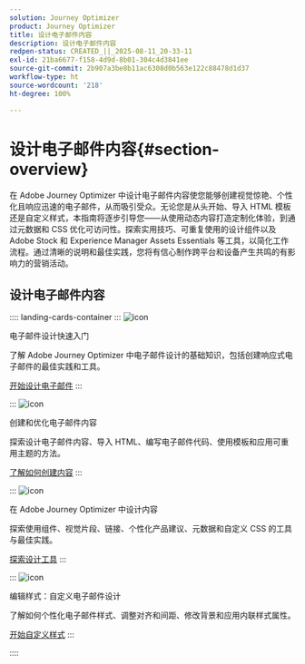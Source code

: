 ```yaml
---
solution: Journey Optimizer
product: Journey Optimizer
title: 设计电子邮件内容
description: 设计电子邮件内容
redpen-status: CREATED_||_2025-08-11_20-33-11
exl-id: 21ba6677-f158-4d9d-8b01-304c4d3841ee
source-git-commit: 2b907a3be8b11ac6308d0b563e122c88478d1d37
workflow-type: ht
source-wordcount: '218'
ht-degree: 100%

---
```


# 设计电子邮件内容{#section-overview}

在 Adobe Journey Optimizer 中设计电子邮件内容使您能够创建视觉惊艳、个性化且响应迅速的电子邮件，从而吸引受众。无论您是从头开始、导入 HTML 模板还是自定义样式，本指南将逐步引导您——从使用动态内容打造定制化体验，到通过元数据和 CSS 优化可访问性。探索实用技巧、可重复使用的设计组件以及 Adobe Stock 和 Experience Manager Assets Essentials 等工具，以简化工作流程。通过清晰的说明和最佳实践，您将有信心制作跨平台和设备产生共鸣的有影响力的营销活动。

## 设计电子邮件内容

:::: landing-cards-container
:::
![icon](https://cdn.experienceleague.adobe.com/icons/circle-play.svg)

电子邮件设计快速入门

了解 Adobe Journey Optimizer 中电子邮件设计的基础知识，包括创建响应式电子邮件的最佳实践和工具。

[开始设计电子邮件](../using/email/get-started-email-design.md)
:::

:::
![icon](https://cdn.experienceleague.adobe.com/icons/list-check.svg)

创建和优化电子邮件内容

探索设计电子邮件内容、导入 HTML、编写电子邮件代码、使用模板和应用可重用主题的方法。

[了解如何创建内容](start-creating-content-landing-page.md)
:::

:::
![icon](https://cdn.experienceleague.adobe.com/icons/puzzle-piece.svg)

在 Adobe Journey Optimizer 中设计内容

探索使用组件、视觉片段、链接、个性化产品建议、元数据和自定义 CSS 的工具与最佳实践。

[探索设计工具](add-content-landing-page.md)
:::

:::
![icon](https://cdn.experienceleague.adobe.com/icons/gear.svg)

编辑样式：自定义电子邮件设计

了解如何个性化电子邮件样式、调整对齐和间距、修改背景和应用内联样式属性。

[开始自定义样式](edit-style-landing-page.md)
:::

::::
